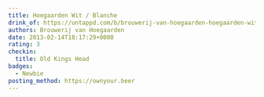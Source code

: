 ```yaml
---
title: Hoegaarden Wit / Blanche
drink_of: https://untappd.com/b/brouwerij-van-hoegaarden-hoegaarden-wit-blanche/6422
authors: Brouwerij van Hoegaarden
date: 2013-02-14T18:17:29+0000
rating: 3
checkin:
  title: Old Kings Head
badges:
  - Newbie
posting_method: https://ownyour.beer
---
```

